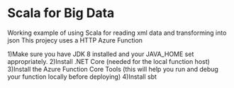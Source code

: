 # Scala for Big Data
Working example of using Scala for reading xml data and transforming into json
This projecy uses a HTTP Azure Function

1)Make sure you have JDK 8 installed and your JAVA_HOME set appropriately.
2)Install .NET Core (needed for the local function host)
3)Install the Azure Function Core Tools (this will help you run and debug your function locally before deploying)
4)Install sbt


